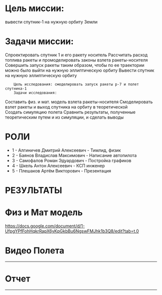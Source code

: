 # Цель миссии: 
вывести спутник-1 на нужную орбиту Земли
# Задачи миссии:
Спроектировать спутник 1 и его ракету носитель
Рассчитать расход топлива ракеты и промоделировать законы взлета ракеты-носителя 
Совершить запуск ракеты таким образом, чтобы по ее траектории можно было выйти на нужную эллиптическую орбиту
 Вывести спутник на нужную эллиптическую орбиту

        Цель исследования: смоделировать запуск ракеты р-7 и полет спутника-1
        Задачи исследования:
 Составить физ. и мат. модель взлета ракеты-носителя
 Смоделировать взлет ракеты и выход спутника на орбиту в теоретической  
 Создать симуляцию полета 
 Сравнить результаты, полученные теоретическим путем и из симуляции, и сделать выводы
 # РОЛИ
  * 1 - Алгиничев Дмитрий Алексеевич - Тимлид, физик
  * 2 - Баянов Владислав Максимович  - Написание автопилота
  * 3 - Самофалов Роман Эдуардович   - Постройка графиков
  * 4 - Шкель Антон Алексеевич       - КСП инженер
  * 5 - Плешаков Артём Викторович    - Презентация
                                                                                                              
# РЕЗУЛЬТАТЫ

# Физ и Мат модель 
https://docs.google.com/document/d/1-UfpgYPfFohHqkrRapX6yKpGkbBu6NgswFMJhk1b3Q8/edit?tab=t.0
# Видео Полета
--------------------------------------------------------------------------------------------
# Отчет
--------------------------------------------------------------------------------------------
